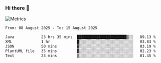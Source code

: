 ### Hi there 👋

![Metrics](https://github.com/radoapx/radoapx/blob/main/github-metrics.svg)

<!--START_SECTION:waka-->

```txt
From: 08 August 2025 - To: 15 August 2025

Java            23 hrs 35 mins  ██████████████████████▒░░   89.13 %
XML             1 hr            █░░░░░░░░░░░░░░░░░░░░░░░░   03.83 %
JSON            50 mins         ▓░░░░░░░░░░░░░░░░░░░░░░░░   03.19 %
PlantUML file   35 mins         ▓░░░░░░░░░░░░░░░░░░░░░░░░   02.23 %
Text            23 mins         ▒░░░░░░░░░░░░░░░░░░░░░░░░   01.45 %
```

<!--END_SECTION:waka-->

<!--
**radoapx/radoapx** is a ✨ _special_ ✨ repository because its `README.md` (this file) appears on your GitHub profile.

Here are some ideas to get you started:

- 🔭 I’m currently working on ...
- 🌱 I’m currently learning ...
- 👯 I’m looking to collaborate on ...
- 🤔 I’m looking for help with ...
- 💬 Ask me about ...
- 📫 How to reach me: ...
- 😄 Pronouns: ...
- ⚡ Fun fact: ...
-->
